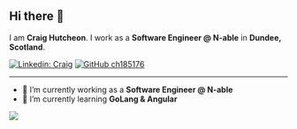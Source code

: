 ## Hi there 👋

I am **Craig Hutcheon**. I work as a **Software Engineer @ N-able** in **Dundee, Scotland**.

[![Linkedin: Craig](https://img.shields.io/badge/-Craig-blue?style=flat-square&logo=Linkedin&logoColor=white&link=hhttps://www.linkedin.com/in/craig-hutcheon-234420163/)](https://www.linkedin.com/in/craig-hutcheon-234420163/)
[![GitHub ch185176](https://img.shields.io/github/followers/craigh33?label=follow&style=social)](https://github.com/craigh33)

---

- 🔭 I’m currently working as a **Software Engineer @ N-able**
- 🌱 I’m currently learning **GoLang & Angular**

<a href="https://github.com/anuraghazra/github-readme-stats">
  <img align="center" src="https://github-readme-stats.vercel.app/api?username=craigh33&show_icons=true&theme=vision-friendly-dark&&count_private=true&hide=stars,issues,contribs&&include_all_commits=true"/>
</a>

